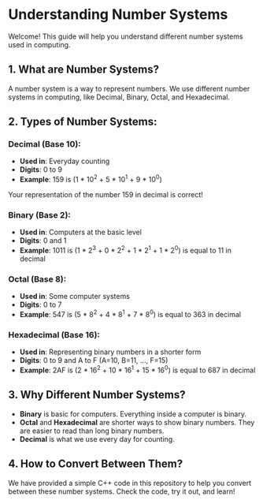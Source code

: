 
# Understanding Number Systems

Welcome! This guide will help you understand different number systems used in computing.

## 1. What are Number Systems?

A number system is a way to represent numbers. We use different number systems in computing, like Decimal, Binary, Octal, and Hexadecimal.

## 2. Types of Number Systems:

### Decimal (Base 10):
- **Used in**: Everyday counting
- **Digits**: 0 to 9
- **Example**: 159 is \(1 * 10<sup>2</sup> + 5 * 10<sup>1</sup> + 9 * 10<sup>0</sup>\)


Your representation of the number 159 in decimal is correct!
### Binary (Base 2):
- **Used in**: Computers at the basic level
- **Digits**: 0 and 1
- **Example**: 1011 is \(1 * 2<sup>3</sup> + 0 * 2<sup>2</sup> + 1 * 2<sup>1</sup> + 1 * 2<sup>0</sup>\)  is equal to 11 in decimal

### Octal (Base 8):
- **Used in**: Some computer systems
- **Digits**: 0 to 7
- **Example**: 547 is \(5 * 8<sup>2</sup> + 4 * 8<sup>1</sup> + 7 * 8<sup>0</sup>\) is equal to 363 in decimal
### Hexadecimal (Base 16):
- **Used in**: Representing binary numbers in a shorter form
- **Digits**: 0 to 9 and A to F (A=10, B=11, ..., F=15)
- **Example**: 2AF is \(2 * 16<sup>2</sup> + 10 * 16<sup>1</sup> + 15 * 16<sup>0</sup>\) is equal to 687 in decimal

## 3. Why Different Number Systems?

- **Binary** is basic for computers. Everything inside a computer is binary.
- **Octal** and **Hexadecimal** are shorter ways to show binary numbers. They are easier to read than long binary numbers.
- **Decimal** is what we use every day for counting.

## 4. How to Convert Between Them?

We have provided a simple C++ code in this repository to help you convert between these number systems. Check the code, try it out, and learn!
